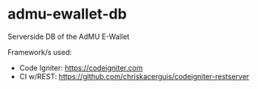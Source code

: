 # admu-ewallet-db
Serverside DB of the AdMU E-Wallet

Framework/s used:
* Code Igniter: https://codeigniter.com
* CI w/REST: https://github.com/chriskacerguis/codeigniter-restserver